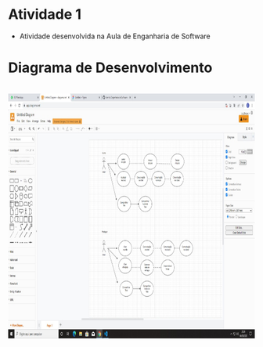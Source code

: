 # Atividade 1

- Atividade desenvolvida na Aula de Enganharia de Software
#  Diagrama de Desenvolvimento

<div style="display: inline_block"><br>
  <img align="center" alt="Luiz-diagrama" height="500" width="900" src="https://github.com/luizborges17/bertoti/blob/main/Engenharia%20de%20Software/Atividade1/image/teste/WhatsApp%20Image%202022-03-04%20at%2020.24.40.jpeg">
</div>
